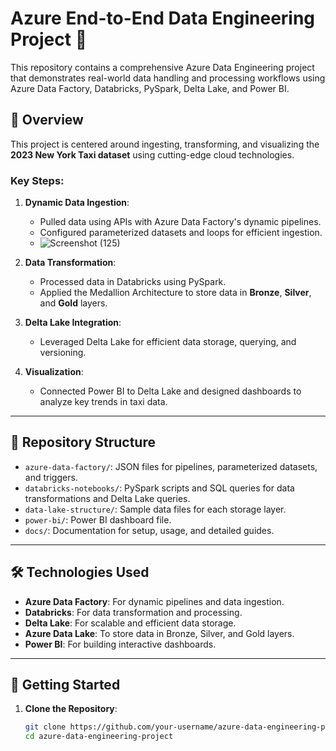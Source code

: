 # Azure End-to-End Data Engineering Project 🌟

This repository contains a comprehensive Azure Data Engineering project that demonstrates real-world data handling and processing workflows using Azure Data Factory, Databricks, PySpark, Delta Lake, and Power BI.

## 🚀 Overview

This project is centered around ingesting, transforming, and visualizing the **2023 New York Taxi dataset** using cutting-edge cloud technologies.

### Key Steps:
1. **Dynamic Data Ingestion**:  
   - Pulled data using APIs with Azure Data Factory's dynamic pipelines.
   - Configured parameterized datasets and loops for efficient ingestion.
   - ![Screenshot (125)](https://github.com/user-attachments/assets/7c100c11-97e9-4d0b-a9f0-3030d6c5d6e4)


2. **Data Transformation**:  
   - Processed data in Databricks using PySpark.  
   - Applied the Medallion Architecture to store data in **Bronze**, **Silver**, and **Gold** layers.

3. **Delta Lake Integration**:  
   - Leveraged Delta Lake for efficient data storage, querying, and versioning.

4. **Visualization**:  
   - Connected Power BI to Delta Lake and designed dashboards to analyze key trends in taxi data.

---

## 📂 Repository Structure
- `azure-data-factory/`: JSON files for pipelines, parameterized datasets, and triggers.
- `databricks-notebooks/`: PySpark scripts and SQL queries for data transformations and Delta Lake queries.
- `data-lake-structure/`: Sample data files for each storage layer.
- `power-bi/`: Power BI dashboard file.
- `docs/`: Documentation for setup, usage, and detailed guides.

---

## 🛠️ Technologies Used
- **Azure Data Factory**: For dynamic pipelines and data ingestion.
- **Databricks**: For data transformation and processing.
- **Delta Lake**: For scalable and efficient data storage.
- **Azure Data Lake**: To store data in Bronze, Silver, and Gold layers.
- **Power BI**: For building interactive dashboards.

---

## 📝 Getting Started

1. **Clone the Repository**:
   ```bash
   git clone https://github.com/your-username/azure-data-engineering-project.git
   cd azure-data-engineering-project

